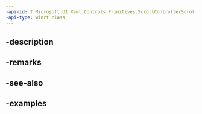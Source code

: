 ```yaml
---
-api-id: T:Microsoft.UI.Xaml.Controls.Primitives.ScrollControllerScrollFromRequestedEventArgs
-api-type: winrt class
---
```


## -description

## -remarks

## -see-also

## -examples

